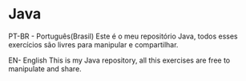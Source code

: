 # Java
PT-BR - Português(Brasil)
Este é o meu repositório Java, todos esses exercícios são livres para manipular
e compartilhar.


EN- English
This is my Java repository, all this exercises are free to manipulate
and share.
 
